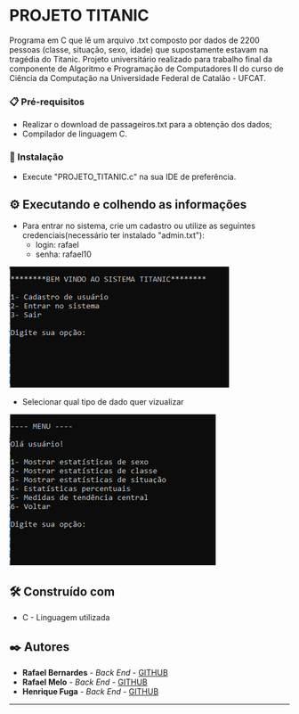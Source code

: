 # PROJETO TITANIC

Programa em C que lê um arquivo .txt composto por dados de 2200 pessoas (classe, situação, sexo, idade) que supostamente estavam na tragédia do Titanic. Projeto universitário realizado para trabalho final da componente de Algoritmo e Programação de Computadores II do curso de Ciência da Computação na Universidade Federal de Catalão - UFCAT.

### 📋 Pré-requisitos

- Realizar o download de passageiros.txt para a obtenção dos dados;
- Compilador de linguagem C.

### 🔧 Instalação

- Execute "PROJETO_TITANIC.c" na sua IDE de preferência.


## ⚙️ Executando e colhendo as informações

- Para entrar no sistema, crie um cadastro ou utilize as seguintes credenciais(necessário ter instalado "admin.txt"):
  - login: rafael
  - senha: rafael10
 
![Exemplo de Imagem](assets/Login.png)


- Selecionar qual tipo de dado quer vizualizar

![Exemplo de Imagem](assets/opcoes.png)

## 🛠️ Construído com

* C - Linguagem utilizada

## ✒️ Autores

* **Rafael Bernardes** - *Back End* - [GITHUB]([https://github.com/FaelB00])
* **Rafael Melo** - *Back End* - [GITHUB]([https://github.com/rafaelmelo2])
* **Henrique Fuga** - *Back End* - [GITHUB]([https://github.com/Henriquefuga])


---
